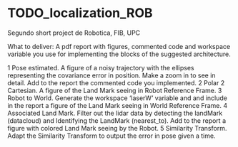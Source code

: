 # TODO_localization_ROB

Segundo short project de Robotica, FIB, UPC



What to deliver:
A pdf report with figures, commented code and workspace variable you use for implementing the blocks of the suggested architecture.


1 Pose estimated. A figure of a noisy trajectory with the ellipses representing the covariance error in position. Make a zoom in to see in detail. Add to the report the commented code you implemented.
2 Polar 2 Cartesian. A figure of the Land Mark seeing in Robot Reference Frame.
3 Robot to World. Generate the workspace ‘laserW’ variable and and include in the report a figure of the Land Mark seeing in World Reference Frame.
4 Associated Land Mark. Filter out the lidar data by detecting the landMark (datacloud) and Identifying the LandMark (nearest_to). Add to the report a figure with colored Land Mark seeing by the Robot.
5 Similarity Transform. Adapt the Similarity Transform to output the error in pose given a time.
